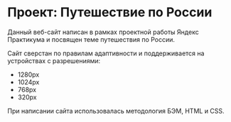 # Проект: Путешествие по России

Данный веб-сайт написан в рамках проектной работы Яндекс Практикума и посвящен теме путешествия по России.

Сайт сверстан по правилам адаптивности и поддерживается на устройствах с разрешениями:
- 1280px
- 1024px
- 768px
- 320px

При написании сайта использовалась методология БЭМ, HTML и CSS.
